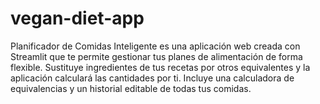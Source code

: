 # vegan-diet-app
Planificador de Comidas Inteligente es una aplicación web creada con Streamlit que te permite gestionar tus planes de alimentación de forma flexible. Sustituye ingredientes de tus recetas por otros equivalentes y la aplicación calculará las cantidades por ti. Incluye una calculadora de equivalencias y un historial editable de todas tus comidas.
